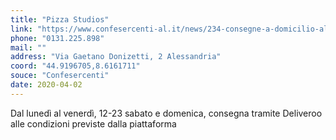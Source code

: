 ```yaml
---
title: "Pizza Studios"
link: "https://www.confesercenti-al.it/news/234-consegne-a-domicilio-alessandria-lista-aggiornata-al-26-marzo.html"
phone: "0131.225.898"
mail: ""
address: "Via Gaetano Donizetti, 2 Alessandria"
coord: "44.9196705,8.6161711"
souce: "Confesercenti"
date: 2020-04-02
---
```


Dal lunedì al venerdì, 12-23 sabato e domenica, consegna tramite Deliveroo alle condizioni previste dalla piattaforma

